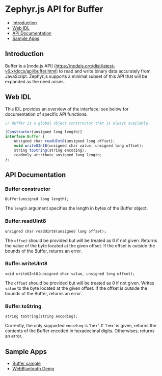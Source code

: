 Zephyr.js API for Buffer
========================

* [Introduction](#introduction)
* [Web IDL](#web-idl)
* [API Documentation](#api-documentation)
* [Sample Apps](#sample-apps)

Introduction
------------
Buffer is a [node.js API]
(https://nodejs.org/dist/latest-v6.x/docs/api/buffer.html)
to read and write binary data accurately from JavaScript. Zephyr.js supports a
minimal subset of this API that will be expanded as the need arises.

Web IDL
-------
This IDL provides an overview of the interface; see below for documentation of
specific API functions.

```javascript
// Buffer is a global object constructor that is always available

[Constructor(unsigned long length)]
interface Buffer {
    unsigned char readUInt8(unsigned long offset);
    void writeUInt8(unsigned char value, unsigned long offset);
    string toString(string encoding);
    readonly attribute unsigned long length;
};
```

API Documentation
-----------------
### Buffer constructor

`Buffer(unsigned long length);`

The `length` argument specifies the length in bytes of the Buffer object.

### Buffer.readUInt8

`unsigned char readUInt8(unsigned long offset);`

The `offset` should be provided but will be treated as 0 if not given. Returns
the value of the byte located at the given offset. If the offset is outside the
bounds of the Buffer, returns an error.

### Buffer.writeUInt8

`void writeUInt8(unsigned char value, unsigned long offset);`

The `offset` should be provided but will be treated as 0 if not given. Writes
`value` to the byte located at the given offset. If the offset is outside the
bounds of the Buffer, returns an error.

### Buffer.toString

`string toString(string encoding);`

Currently, the only supported `encoding` is 'hex'. If 'hex' is given, returns
the contents of the Buffer encoded in hexadecimal digits. Otherwises, returns an
error.

Sample Apps
-----------
* [Buffer sample](../samples/Buffer.js)
* [WebBluetooth Demo](../samples/WebBluetoothDemo.js)
